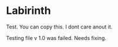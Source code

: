 # Labirinth
Test. You can copy this. I dont care anout it.

Testing file v 1.0 was failed. Needs fixing.
